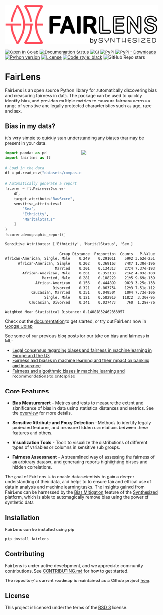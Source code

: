 ![FairLens Logo](docs/_static/FairLens_759x196.png)

[![Open In Colab](https://colab.research.google.com/assets/colab-badge.svg)][sdk_colab_url]
[![Documentation Status](https://readthedocs.org/projects/fairlens/badge/?version=latest)][documentation_url]
[![CI](https://github.com/synthesized-io/fairlens/actions/workflows/ci.yml/badge.svg?branch=main&event=push)](https://github.com/synthesized-io/fairlens/actions/workflows/ci.yml)
[![PyPI](https://img.shields.io/pypi/v/fairlens)](https://pypi.org/project/fairlens/)
[![PyPI - Downloads](https://img.shields.io/pypi/dw/fairlens)](https://pypi.org/project/fairlens)
[![Python version](https://img.shields.io/badge/python-3.6%20%7C%203.7%20%7C%203.8%20%7C%203.9-blue.svg)](https://pypi.org/project/fairlens/)
[![License](https://img.shields.io/badge/License-BSD%203--Clause-blue.svg)](https://opensource.org/licenses/BSD-3-Clause)
[![Code style: black](https://img.shields.io/badge/code%20style-black-000000.svg)](https://github.com/psf/black)
![GitHub Repo stars](https://img.shields.io/github/stars/synthesized-io/fairlens?style=social)

# FairLens

FairLens is an open source Python library for automatically discovering bias and measuring fairness in data. The package can be used to quickly identify bias, and provides multiple metrics to measure fairness across a range of sensitive and legally protected characteristics such as age, race and sex.


## Bias in my data?
It's very simple to quickly start understanding any biases that may be present in your data.

<img width="50%" align="right" src="https://user-images.githubusercontent.com/13236749/128219642-baeb8577-11cc-4e5a-8a40-0065eb14037a.png">


```python
import pandas as pd
import fairlens as fl

# Load in the data
df = pd.read_csv("datasets/compas.csv")

# Automatically generate a report
fscorer = fl.FairnessScorer(
    df,
    target_attribute="RawScore",
    sensitive_attributes=[
        "Sex",
        "Ethnicity",
        "MaritalStatus"
    ]
)
fscorer.demographic_report()
```
```
Sensitive Attributes: ['Ethnicity', 'MaritalStatus', 'Sex']

                         Group Distance  Proportion  Counts   P-Value
African-American, Single, Male    0.249    0.291011    5902 3.62e-251
      African-American, Single    0.202    0.369163    7487 1.30e-196
                       Married    0.301    0.134313    2724 7.37e-193
        African-American, Male    0.201    0.353138    7162 4.03e-188
                 Married, Male    0.281    0.108229    2195 9.69e-139
              African-American    0.156    0.444899    9023 3.25e-133
                      Divorced    0.321    0.063754    1293 7.51e-112
            Caucasian, Married    0.351    0.049504    1004 7.73e-106
                  Single, Male    0.121    0.582910   11822  3.30e-95
           Caucasian, Divorced    0.341    0.037473     760  1.28e-76

Weighted Mean Statistical Distance: 0.14081832462333957
```

Check out the [documentation][documentation_url] to get started, or try out FairLens now in [Google Colab][sdk_colab_url]!

See some of our previous blog posts for our take on bias and fairness in ML:

- [Legal consensus regarding biases and fairness in machine learning in Europe and the US](https://www.synthesized.io/post/discrimination-by-artificial-intelligence-2)
- [Fairness and biases in machine learning and their impact on banking and insurance](https://www.synthesized.io/post/fairness-and-biases-in-machine-learning-and-their-impact-on-banking-and-insurance)
- [Fairness and algorithmic biases in machine learning and recommendations to enterprise](https://www.synthesized.io/post/fairness-and-algorithmic-biases-in-machine-learning-and-recommendations)

## Core Features

- **Bias Measurement** - Metrics and tests to measure the extent and significance of bias in data using statistical distances and metrics. See the [overview](https://fairlens.readthedocs.io/en/stable/user_guide/fairness.html) for more details.

- **Sensitive Attribute and Proxy Detection** - Methods to identify legally protected features, and measure hidden correlations between these features and others.

- **Visualization Tools** - Tools to visualize the distributions of different types of variables or columns in sensitive sub groups.

- **Fairness Assessment** - A streamlined way of assessing the fairness of an arbitrary dataset, and generating reports highlighting biases and hidden correlations.

The goal of FairLens is to enable data scientists to gain a deeper understanding of their data, and helps to to ensure fair and ethical use of data in analysis and machine learning tasks. The insights gained from FairLens can be harnessed by the [Bias Mitigation](https://www.synthesized.io/post/synthesized-mitigates-bias-in-data) feature of the [Synthesized](https://synthesized.io) platform, which is able to automagically remove bias using the power of synthetic data.


## Installation

FairLens can be installed using pip
```bash
pip install fairlens
```

## Contributing

FairLens is under active development, and we appreciate community contributions. See [CONTRIBUTING.md](https://github.com/synthesized-io/fairlens/blob/main/.github/CONTRIBUTING.md) for how to get started.

The repository's current roadmap is maintained as a Github project [here](https://github.com/synthesized-io/fairlens/projects/1).


## License

This project is licensed under the terms of the [BSD 3](https://github.com/synthesized-io/fairlens/blob/main/LICENSE.md) license.


[documentation_url]: https://fairlens.readthedocs.io/en/stable/
[sdk_colab_url]: https://colab.research.google.com/github/synthesized-io/synthesized-notebooks/blob/master/synthesized-sdk.ipynb
